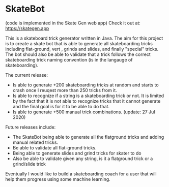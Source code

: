 # SkateBot 
(code is implemented in the Skate Gen web app)
Check it out at: https://skategen.app

This is a skateboard trick generator written in Java.
The aim for this project is to create a skate bot that is able to generate all skateboarding tricks including flat-ground, vert , grinds and slides, and finally "special" tricks. The bot should also be able to validate that a trick follows the correct skateboarding trick naming convention (is in the langauge of skateboarding).

The current release:

- Is able to generate +200 skateboarding tricks at random and starts to crash once I reuqest more than 250 tricks from it.
- Is able to recognize if a string is a skateboarding trick or not. It is limited by the fact that it is not able to recognize tricks that it cannot generate and the final goal is for it to be able to do that.
- Is able to generate +500 manual trick combinations. (update: 27 Jul 2020)

Future releases include:

- The SkateBot being able to generate all the flatground tricks and adding manual related tricks.
- Be able to validate all flat-ground tricks.
- Being able to generate slides and grind tricks for skater to do
- Also be able to validate given any string, is it a flatground trick or a grind/slide trick


Eventually I would like to build a skateboarding coach for a user that will help them progress using some machine learning.


